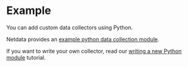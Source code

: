 <!--
title: "Example"
custom_edit_url: "https://github.com/netdata/netdata/edit/master/collectors/python.d.plugin/example/README.md"
sidebar_label: "example-python.d.plugin"
learn_status: "Published"
learn_topic_type: "References"
learn_rel_path: "References/Collectors references/Uncategorized"
-->

# Example

You can add custom data collectors using Python.

Netdata provides an [example python data collection module](https://github.com/netdata/netdata/tree/master/collectors/python.d.plugin/example).

If you want to write your own collector, read our [writing a new Python module](/collectors/python.d.plugin/README.md#how-to-write-a-new-module) tutorial.


